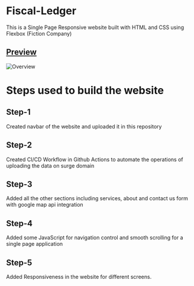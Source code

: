 # Fiscal-Ledger

This is a Single Page Responsive website built with HTML and CSS using Flexbox (Fiction Company)

## [Preview](https://fiscalledger.surge.sh/)

![Overview](https://i.ibb.co/Xt8TRLR/Responsive-HTML-CSS.png)

# Steps used to build the website

## Step-1

Created navbar of the website and uploaded it in this repository

## Step-2

Created CI/CD Workflow in Github Actions to automate the operations of uploading the data on surge domain

## Step-3

Added all the other sections including services, about and contact us form with google map api integration

## Step-4

Added some JavaScript for navigation control and smooth scrolling for a single page application

## Step-5

Added Responsiveness in the website for different screens.
